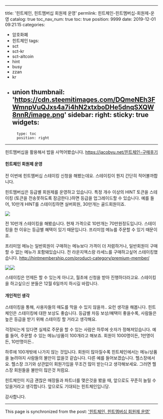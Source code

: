 
---
title: '힌트체인, 힌트멤버십 회원제 운영'
permlink: 힌트체인-힌트멤버십-회원제-운영
catalog: true
toc_nav_num: true
toc: true
position: 9999
date: 2019-12-01 09:21:15
categories:
- 암호화폐
- 힌트체인
tags:
- sct
- sct-kr
- sct-altcoin
- hint
- busy
- zzan
- kr
- union
thumbnail: 'https://cdn.steemitimages.com/DQmeNEh3FWmnpVuQJxs4a7i4hN2xtxboDHe5dnqSXQW8nnR/image.png'
sidebar:
    right:
        sticky: true
widgets:
    -
        type: toc
        position: right
---


힌트멤버십을 활용해서 밥을 사먹어봤습니다. 
https://jacobyu.net/힌트체인-구매후기

#### 힌트체인 회원제 운영

전 이번에 힌트멤버십 스테이킹 신청을 해봤는데요. 스테이킹이 뭔지 간단히 적어볼까합니다.

힌트멤버십은 등급별 회원제를 운영하고 있습니다.
특정 개수 이상의 HINT 토큰을 스테이킹 (토큰을 전송못하도록 잠금한다.)하면 등급을 업그레이드할 수 있습니다. 예를 들어, 10만개 HINT를 스테이킹하면 실버회원, 30만개는 골드회원이죠.

![](https://cdn.steemitimages.com/DQmeNEh3FWmnpVuQJxs4a7i4hN2xtxboDHe5dnqSXQW8nnR/image.png)

전 10만개 스테이킹을 해봤습니다. 현재 가격으로 10만개는 70만원정도입니다. 스테이킹을 한 이유는 등급별 혜택이 있기 때문입니다. 프리미엄 메뉴를 주문할 수 있기 때문이죠. 

프리미엄 메뉴는 일반회원이 구매하는 메뉴보다 가격이 더 저렴하거나, 일반회원이 구매할 수 없는 메뉴가 포함돼있습니다. 전 라운지엑스랑 라세느를 구매하고싶어 스테이킹했습니다.
http://hintmembership.com/product-category/premium-member/

![](https://steemitimages.com/300x0/https://cdn.steemitimages.com/DQmXPyrvNociPpHY6Zk2abdEER5PvkXFAYyPCFQH6JCCBQY/image.png)![](https://steemitimages.com/300x0/https://cdn.steemitimages.com/DQmRQ6ieRHcxD2gbZTkj8P3MtjhSreb61oSAn2NpBNEwPDg/image.png)

스테이킹은 언제든 할 수 있는게 아니고,  월초에 신청을 받아 진행하더라고요. 스테이킹을 하고싶으신 분들은 12월 6일까지 하시길 바랍니다.

#### 개인적인 생각

스테이킹을 통해, 사용자들의 매도를 막을 수 있지 않을까.. 요런 생각을 해봅니다. 힌트체인은 스테이킹에 대한 보상도 좋습니다. 등급별 차등 보상/혜택이 좋을수록, 사람들은 높은 등급을 받기 위해 스테이킹 할 거라고 생각해요.

걱정되는게 있다면 실제로 주문을 할 수 있는 사람은 하루에 숫자가 정해져있습니다.
예를 들어, 주문할 수 있는 메뉴/상품이 100개라고 해보죠. 회원이 1000명이든, 1만명이든, 10만명이든..


하루에 100개밖에 나가지 않는 것입니다. 회원이 많아질수록 힌트체인에서는 메뉴/상품을 늘려야지 사람들의 불만이 없을것 같습니다. 다른 예를 들어보겠습니다. 헬스장에서요. 헬스장 크기와 상관없이 회원가입을 무조건 많이 받는다고 생각해보세요. 그러면 헬스장 회원들을 불만이 많은것 처럼요.

힌트체인이 지금 괜찮은 매장들과 파트너를 맺은것을 봤을 때, 앞으로도 꾸준히 늘릴 수 있을거라고 생각합니다. 앞으로도 기대되는 힌트체인입니당.

감사합니다.

- - -

This page is synchronized from the post: ['힌트체인, 힌트멤버십 회원제 운영'](https://steempeak.com/@jacobyu/4ciuds)
